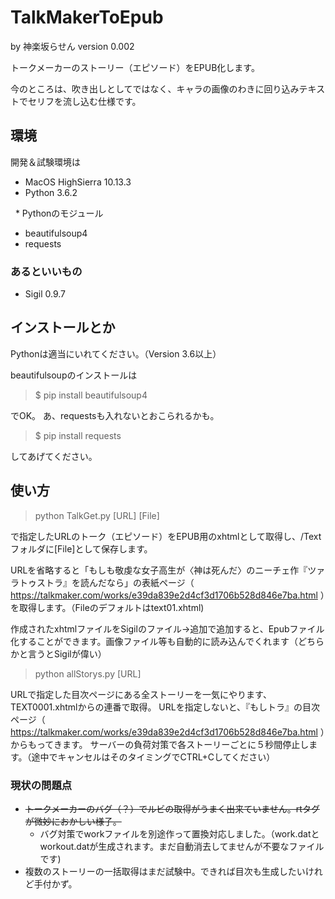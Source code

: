 # TalkMakerToEpub

by 神楽坂らせん version 0.002 

トークメーカーのストーリー（エピソード）をEPUB化します。

今のところは、吹き出しとしてではなく、キャラの画像のわきに回り込みテキストでセリフを流し込む仕様です。

## 環境

開発＆試験環境は

* MacOS HighSierra 10.13.3
* Python 3.6.2

   * Pythonのモジュール
   * beautifulsoup4
   * requests

### あるといいもの

* Sigil 0.9.7

## インストールとか

Pythonは適当にいれてください。（Version 3.6以上）

beautifulsoupのインストールは

>$ pip install beautifulsoup4

でOK。
あ、requestsも入れないとおこられるかも。

>$ pip install requests

してあげてください。

## 使い方

>python TalkGet.py [URL] [File]

で指定したURLのトーク（エピソード）をEPUB用のxhtmlとして取得し、/Textフォルダに[File]として保存します。

URLを省略すると「もしも敬虔な女子高生が〈神は死んだ〉のニーチェ作『ツァラトゥストラ』を読んだなら」の表紙ページ（ https://talkmaker.com/works/e39da839e2d4cf3d1706b528d846e7ba.html ）を取得します。（Fileのデフォルトはtext01.xhtml)

作成されたxhtmlファイルをSigilのファイル->追加で追加すると、Epubファイル化することができます。画像ファイル等も自動的に読み込んでくれます（どちらかと言うとSigilが偉い）

>python allStorys.py [URL]

URLで指定した目次ページにある全ストーリーを一気にやります、TEXT0001.xhtmlからの連番で取得。
URLを指定しないと、『もしトラ』の目次ページ（ https://talkmaker.com/works/e39da839e2d4cf3d1706b528d846e7ba.html ）からもってきます。
サーバーの負荷対策で各ストーリーごとに５秒間停止します。（途中でキャンセルはそのタイミングでCTRL+Cしてください）

### 現状の問題点
* ~~トークメーカーのバグ（？）でルビの取得がうまく出来ていません。rtタグが微妙におかしい様子。~~
    * バグ対策でworkファイルを別途作って置換対応しました。（work.datとworkout.datが生成されます。まだ自動消去してませんが不要なファイルです)
* 複数のストーリーの一括取得はまだ試験中。できれば目次も生成したいけれど手付かず。


